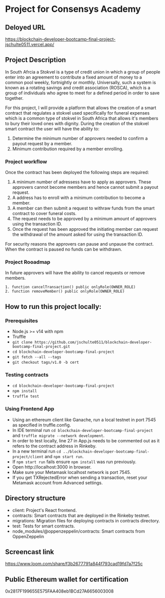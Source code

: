 # Project for Consensys Academy

## Deloyed URL
https://blockchain-developer-bootcamp-final-project-jschulte0511.vercel.app/

## Project Description

In South Afrcia a Stokvel is a type of credit union in which a group of people enter into an agreement to contribute a fixed amount of money to a common pool weekly, fortnightly or monthly. Universally, such a system is known as a rotating savings and credit association (ROSCA), which is a group of individuals who agree to meet for a defined period in order to save together. 

For this project, I will provide a platform that allows the creation of a smart contract that regulates a stokvel used specifically for funeral expenses which is a common type of stokvel in South Africa that allows it's members to bury their loved ones with dignity. During the creation of the stokvel smart contract the user will have the ability to: 

1. Determine the minimum number of approvers needed to confirm a payout request by a member.
2. Minimum contribution required by a member enrolling.

### Project workflow

Once the contract has been deployed the following steps are required:

1. A minimum number of adressess have to apply as approvers. These approvers cannot become members and hence cannot submit a payout request.
2. A address has to enroll with a minimum contribution to become a member.
3. A member can then submit a request to withraw funds from the smart contract to cover funeral costs.
4. The request needs to be approved by a minimum amount of approvers using the transaction ID.
5. Once the request has been approved the initiating member can request the withdrawal of the amount asked for using the transaction ID.

For security reasons the approvers can pause and unpause the contract. When the contract is paused no funds can be withdrawn.

### Project Rooadmap

In future approvers will have the ability to cancel requests or remove members.

    1. function cancelTransaction() public onlyRole(OWNER_ROLE)
    2. function removeMember() public onlyRole(OWNER_ROLE)

## How to run this project locally:

### Prerequisites

- Node.js >= v14 with npm
- Truffle
- `git clone https://github.com/jschulte0511/blockchain-developer-bootcamp-final-project.git`
- `cd blockchain-developer-bootcamp-final-project`
- `git fetch --all --tags`
- `git checkout tags/v1.0 -b cert`

### Testing contracts

- `cd blockchain-developer-bootcamp-final-project`
- `npm install`
- `truffle test`
  
### Using Frontend App

- Using an ethereum client like Ganache, run a local testnet in port 7545 as specified in truffle.config.
- In IDE terminal run `cd blockchain-developer-bootcamp-final-project` and `truffle migrate --network development`.
- In order to test locally, line 27 in App.js needs to be commented out as it refers to the contract address in Rinkeby.
- In a new terminal run `cd ../blockchain-developer-bootcamp-final-project/client` and `npm start run`. 
- If `npm start run` fails ensure `npm install` was run previously.
- Open http://localhost:3000 in browser.
- Make sure your Metamask localhost network is port 7545.
- If you get TXRejectedError when sending a transaction, reset your Metamask account from Advanced settings.

## Directory structure

- client: Project's React frontend.
- contracts: Smart contracts that are deployed in the Rinkeby testnet.
- migrations: Migration files for deploying contracts in contracts directory.
- test: Tests for smart contracts.
- node_modules/@oppenzeppelin/contracts: Smart contracts from OppenZeppelin

## Screencast link

https://www.loom.com/share/f3b2677791a844f793cad19fd7a7f25c

## Public Ethereum wallet for certification
0x2817F199655E575FAA408eb1BCd27A6656003008